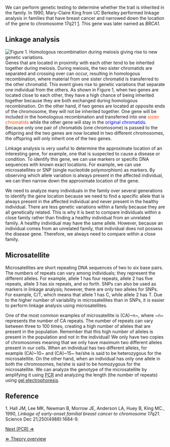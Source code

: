 We can perform genetic testing to determine whether the trait is
inherited in the family. In 1990, Mary-Claire King from UC Berkeley
performed linkage analysis in families that have breast cancer and
narrowed down the location of the gene to chromosome 17q21
[1](http://www.ncbi.nlm.nih.gov/pubmed/2270482|PubMed). This gene was
later named as *BRCA1*.

Linkage analysis
----------------

![Figure 1. Homologous recombination during meiosis giving rise to new
genetic
variations.]( HR.png "fig:Figure 1. Homologous recombination during meiosis giving rise to new genetic variations.")
Genes that are located in proximity with each other tend to be inherited
together during meiosis. During meiosis, the two sister chromatids are
separated and crossing over can occur, resulting in homologous
recombination, where material from one sister chromatid is transferred
to the other chromatid. This event gives rise to genetic variations that
separate one individual from the others. As shown in Figure 1, when two
genes are located close to each other, they have a high chance of being
inherited together because they are both exchanged during homologous
recombination. On the other hand, if two genes are located at opposite
ends of the chromosome, they will not be inherited together. One gene
will be included in the homologous recombination and transferred into
one <span style="color:#FF4500">sister chromatids</span> while the other
gene will stay in the <span style="color:#0000FF">original
chromatids</span>. Because only one pair of chromatids (one chromosome)
is passed to the offspring and the two genes are now located in two
different chromosomes, the offspring will only inherit one of the two
genes.

Linkage analysis is very useful to determine the approximate location of
an interesting gene, for example, one that is suspected to cause a
disease or condition. To identify this gene, we can use markers or
specific DNA sequences with known exact locations. For example, we can
use microsatellites or SNP (single nucleotide polymorphism) as markers.
By observing which allele variation is always present in the affected
individual, we can then narrow down the approximate location of the
gene.

We need to analyze many individuals in the family over several
generations to identify the gene location because we need to find a
specific allele that is always present in the affected individual and
never present in the healthy individual. There are less genetic
variations within a family because they are all genetically related.
This is why it is best to compare individuals within a close family
rather than finding a healthy individual from an unrelated family. A
healthy individual may have the same allele. However, because an
individual comes from an unrelated family, that individual does not
possess the disease gene. Therefore, we always need to compare within a
close family.

Microsatellite
--------------

Microsatellites are short repeating DNA sequences of two to six base
pairs. The numbers of repeats can vary among individuals; they represent
the different alleles. For example, allele 1 has four repeats, allele 2
has five repeats, allele 3 has six repeats, and so forth. SNPs can also
be used as markers in linkage analysis; however, there are only two
alleles for SNPs. For example, C/T, which means that allele 1 has C,
while allele 2 has T. Due to the higher number of variability in
microsatellites than in SNPs, it is easier to perform linkage analysis
using microsatellites.

One of the most common examples of microsatellite is (CA)~n~, where ~n~
represents the number of CA repeats. The number of repeats can vary
between three to 100 times, creating a high number of alleles that are
present in the population. Remember that this high number of alleles is
present in the population and not in the individual! We only have two
copies of chromosomes meaning that we only have maximum two different
alleles present in our cells. When an individual has two different
alleles, for example (CA)~10~ and (CA)~15~ he/she is said to be
heterozygous for the microsatellite. On the other hand, when an
individual has only one allele in both the chromosomes, he/she is said
to be homozygous for the microsatellite. We can analyze the genotype of
the microsatellite by amplifying it using [PCR](/wiki/PCR_MG "wikilink") and
analyzing the length (the number of repeats) using [gel
electrophoresis](/wiki/Gel_electrophoresis_MG "wikilink").

Reference
---------

1\. Hall JM, Lee MK, Newman B, Morrow JE, Anderson LA, Huey B, King MC.,
1990, *Linkage of early-onset familial breast cancer to chromosome
17q21.* Science Dec 21;250(4988):1684-9.

[Next (PCR) ⇒](/wiki/PCR_MG "wikilink")

[⇐ Theory overview](/wiki/Medical_Genetics_case "wikilink")

